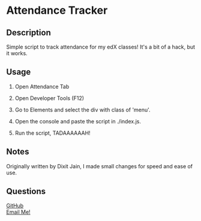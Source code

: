 # Attendance Tracker

## Description

Simple script to track attendance for my edX classes! It's a bit of a hack, but it works.

## Usage

1. Open Attendance Tab

2. Open Developer Tools (F12)

3. Go to Elements and select the div with class of 'menu'.

4. Open the console and paste the script in ./index.js.

5. Run the script, TADAAAAAAH!

## Notes

Originally written by Dixit Jain, I made small changes for speed and ease of use.

## Questions

[GitHub](https://github.com/RiderCogswell)  
[Email Me!](mailto:ridercogswell@gmail.com)
